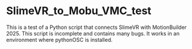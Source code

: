 # SlimeVR_to_Mobu_VMC_test
This is a test of a Python script that connects SlimeVR with MotionBuilder 2025. This script is incomplete and contains many bugs. It works in an environment where pythonOSC is installed.
